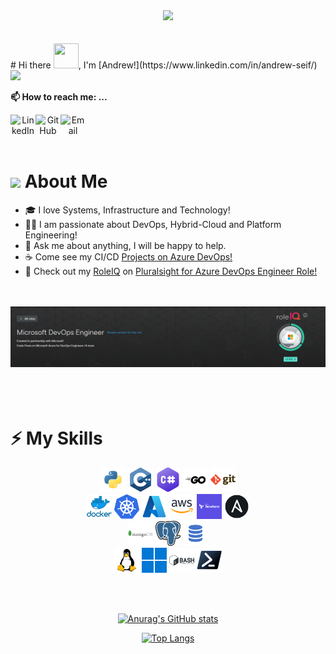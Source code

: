 <div align="center">

<img src="https://media.giphy.com/media/qgQUggAC3Pfv687qPC/giphy.gif" />

</div>
<br />
<br />
# Hi there <img src="https://media.giphy.com/media/vFKqnCdLPNOKc/giphy.gif" width="40" height="40" />, I'm [Andrew!](https://www.linkedin.com/in/andrew-seif/) <img src="https://media.giphy.com/media/xT9IgzoKnwFNmISR8I/giphy.gif" width="40px" draggable="false" /> 

**📫 How to reach me: ...**

<div align="center">

<a href="https://www.linkedin.com/in/andrew-seif/"><img align="left" alt="LinkedIn" width="40px" src="https://upload.wikimedia.org/wikipedia/commons/thumb/e/e9/Linkedin_icon.svg/1200px-Linkedin_icon.svg.png" draggable="false"> </a>

<a href="https://github.com/AndrewSeif">
  <img align="left" alt="GitHub" width="40px" src="https://cdn-icons-png.flaticon.com/512/733/733609.png" draggable="false"> </a>

<a href="mailto:Andrew.Seif@outlook.com">
  <img align="left" alt="Email" width="40px" src="https://upload.wikimedia.org/wikipedia/commons/f/f7/Microsoft_Outlook_2013-2019_logo.svg" draggable="false"> </a>

</div>

<br />
<br />
<br />

# <img src="https://media.giphy.com/media/lPLak7Tmf194l22kzb/giphy.gif" width="50px" draggable="false" /> About Me

- 🎓 I love Systems, Infrastructure and Technology! 
- 🏃‍♂️ I am passionate about DevOps, Hybrid-Cloud and Platform Engineering!
- 💬 Ask me about anything, I will be happy to help.
- ☕️ Come see my CI/CD [Projects on Azure DevOps!](https://dev.azure.com/AndrewSeif/DevOps%20CI-CD-Learning)
- 🌱 Check out my [RoleIQ](https://raw.githubusercontent.com/AndrewSeif/AndrewSeif/main/Level%202.PNG) on [Pluralsight for Azure DevOps Engineer Role!](https://raw.githubusercontent.com/AndrewSeif/AndrewSeif/main/l2.PNG)

<br />
<br />
<div align="center">
<img src="https://raw.githubusercontent.com/AndrewSeif/AndrewSeif/main/Level%2021.PNG" />
</div>

<br />
<br />
<br />

# ⚡ My Skills

<div align="center">


<code><img height="40" src="https://raw.githubusercontent.com/github/explore/80688e429a7d4ef2fca1e82350fe8e3517d3494d/topics/python/python.png"></code>
<code><img height="40" src="https://raw.githubusercontent.com/github/explore/80688e429a7d4ef2fca1e82350fe8e3517d3494d/topics/cpp/cpp.png"></code>
<code><img height="40" src="https://raw.githubusercontent.com/github/explore/80688e429a7d4ef2fca1e82350fe8e3517d3494d/topics/csharp/csharp.png"></code>
<code><img height="40" src="https://raw.githubusercontent.com/github/explore/80688e429a7d4ef2fca1e82350fe8e3517d3494d/topics/go/go.png"></code>
<code><img height="40" src="https://raw.githubusercontent.com/github/explore/80688e429a7d4ef2fca1e82350fe8e3517d3494d/topics/git/git.png"></code>
<br />
<code><img height="40" src="https://raw.githubusercontent.com/github/explore/80688e429a7d4ef2fca1e82350fe8e3517d3494d/topics/docker/docker.png"></code>
<code><img height="40" src="https://raw.githubusercontent.com/github/explore/80688e429a7d4ef2fca1e82350fe8e3517d3494d/topics/kubernetes/kubernetes.png"></code>
<code><img height="40" src="https://raw.githubusercontent.com/github/explore/80688e429a7d4ef2fca1e82350fe8e3517d3494d/topics/azure/azure.png"></code>
<code><img height="40" src="https://raw.githubusercontent.com/github/explore/80688e429a7d4ef2fca1e82350fe8e3517d3494d/topics/aws/aws.png"></code>
<code><img height="40" src="https://raw.githubusercontent.com/github/explore/80688e429a7d4ef2fca1e82350fe8e3517d3494d/topics/terraform/terraform.png"></code>
<code><img height="40" src="https://raw.githubusercontent.com/github/explore/80688e429a7d4ef2fca1e82350fe8e3517d3494d/topics/ansible/ansible.png"></code>
<br />
<code><img height="40" src="https://raw.githubusercontent.com/github/explore/80688e429a7d4ef2fca1e82350fe8e3517d3494d/topics/mongodb/mongodb.png"></code>
<code><img height="40" src="https://raw.githubusercontent.com/github/explore/80688e429a7d4ef2fca1e82350fe8e3517d3494d/topics/postgresql/postgresql.png"></code>
<code><img height="40" src="https://raw.githubusercontent.com/github/explore/80688e429a7d4ef2fca1e82350fe8e3517d3494d/topics/sql/sql.png"></code>
<br />
<code><img height="40" src="https://raw.githubusercontent.com/github/explore/224672533a7f836ad6bf142e4dee61217cfc100e/topics/linux/linux.png"></code>
<code><img height="40" src="https://raw.githubusercontent.com/github/explore/d530d6a3a171a53f7b8eb4e9e005136e7ebd898f/topics/windows/windows.png"></code>
<code><img height="40" src="https://raw.githubusercontent.com/github/explore/80688e429a7d4ef2fca1e82350fe8e3517d3494d/topics/bash/bash.png"></code>
<code><img height="40" src="https://raw.githubusercontent.com/github/explore/80688e429a7d4ef2fca1e82350fe8e3517d3494d/topics/powershell/powershell.png"></code>

</div>

<br />
<br />

<div align="center">

[![Anurag's GitHub stats](https://github-readme-stats.vercel.app/api?username=andrewseif)](https://github.com/anuraghazra/github-readme-stats)

[![Top Langs](https://github-readme-stats.vercel.app/api/top-langs/?username=andrewseif&theme=light&layout=compact)](https://github.com/AndrewSeif/github-readme-stats)

</div>





<!--
**AndrewSeif/AndrewSeif** is a ✨ _special_ ✨ repository because its `README.md` (this file) appears on your GitHub profile.

Here are some ideas to get you started:

- 🔭 I’m currently working on ...
- 🌱 I’m currently learning ...
- 👯 I’m looking to collaborate on ...
- 🤔 I’m looking for help with ...
- 💬 Ask me about ...
- 📫 How to reach me: ...
- 😄 Pronouns: ...
- ⚡ Fun fact: ...
-->
